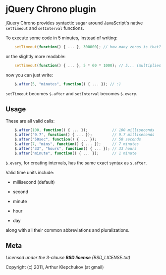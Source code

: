 jQuery Chrono plugin
====================

jQuery Chrono provides syntactic sugar around JavaScript's native 
`setTimeout` and `setInterval` functions.

To execute some code in 5 minutes, instead of writing:

```js
    setTimeout(function() { ... }, 300000); // how many zeros is that?
```

or the slightly more readable:

```js
    setTimeout(function() { ... }, 5 * 60 * 1000); // 5... (multiplies in head) min
```

now you can just write:

```js
    $.after(5, "minutes", function() { ... }); // :)
````

`setTimeout` becomes `$.after` and `setInterval` becomes `$.every`.

Usage
-----

These are all valid calls:

```js
    $.after(100, function() { ... });           // 100 milliseconds
    $.after("9.7", function() { ... });         // 9.7 milliseconds
    $.after("50sec", function() { ... });       // 50 seconds
    $.after(7, "mins", function() { ... });     // 7 minutes
    $.after("33", "hours", function() { ... }); // 33 hours
    $.after("minute", function() { ... });      // 1 minute
```

`$.every`, for creating intervals, has the same exact syntax as `$.after`.

Valid time units include:  

* millisecond (default)

* second 

* minute 

* hour

* day

along with all their common abbreviations and pluralizations.

Meta
----

_Licensed under the 3-clause **BSD license** (BSD_LICENSE.txt)_

Copyright (c) 2011, Arthur Klepchukov (at gmail)
